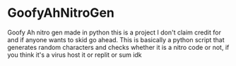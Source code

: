 # GoofyAhNitroGen
Goofy Ah nitro gen made in python
this is a project I don't claim credit for and if anyone wants to skid go ahead. This is basically a python script that generates random characters and checks whether it is a nitro code or not, if you think it's a virus host it or replit or sum idk
